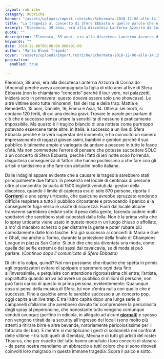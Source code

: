 ```yaml
---
layout: rubriche
category: Rubriche
banner: "/assets/uploads/import.rubriche/Schermata-2018-12-08-alle-14.19.48.png"
title: "La tragedia al concerto di Sfera Ebbasta e quelle parole che è impossibile trovare"
excerpt: "Eleonora, 39 anni, era alla discoteca Lanterna Azzurra di Corinaldo (Ancona) perché aveva accompagnato la figlia di otto anni al live di Sfera Ebbasta (non lo chiamiamo “concerto” perché il tour vero, nei palazzetti, inizierà solo in primavera: questo doveva essere solo uno showcase). Le altre vittime sono tutte minorenni, fan del rap e della [&hellip"
quote: ""
description: "Eleonora, 39 anni, era alla discoteca Lanterna Azzurra di Corinaldo (Ancona) perché aveva accompagnato la figlia di otto anni al live di Sfera Ebbasta (non lo chiamiamo “concerto” perché il tour vero, nei palazzetti, inizierà solo in primavera: questo doveva essere solo uno showcase). Le altre vittime sono tutte minorenni, fan del rap e della [&hellip"
keywords: ""
date: 2018-12-08T00:00:00.000+01:00
author: "Marta Blumi Tripodi"
cover: "/assets/uploads/import.rubriche/Schermata-2018-12-08-alle-14.19.48.png"
pagination:
  enabled: true

---
```


Eleonora, 39 anni, era alla discoteca Lanterna Azzurra di Corinaldo (Ancona) perché aveva accompagnato la figlia di otto anni al live di Sfera Ebbasta (non lo chiamiamo “concerto” perché il tour vero, nei palazzetti, inizierà solo in primavera: questo doveva essere solo uno showcase). Le altre vittime sono tutte minorenni, fan del rap e della trap: Mattia e Benedetta, 15 anni, Daniele, 16, Emma e Asia, 14\. Oltre ai sei morti, si contano 120 feriti, di cui una decina gravi. Trovare le parole per parlare di ciò che è successo senza urtare la sensibilità di nessuno è praticamente impossibile. Ma questo è il tragico bilancio di una nottata come purtroppo potevano essercene tante altre, in Italia: è successo a un live di Sfera Ebbasta perché è la vera superstar del momento, e ha coinvolto un numero impressionante di ragazzi giovanissimi, bambini e genitori perché il suo pubblico è talmente ampio e variegato da andare a pescare in tutte le fasce d’età. Ma non commettete l’errore di pensare che potesse succedere SOLO a un concerto di Sfera Ebbasta, perché i fatti di ieri notte sono l’orrenda, disgustosa conseguenza di fattori che hanno pochissimo a che fare con gli artisti e tantissimo a che fare con abitudini molto italiane.

Dalle indagini appare evidente che a causare la tragedia sarebbero stati principalmente due fattori: la presenza nel locale di centinaia di persone oltre al consentito (si parla di 1500 biglietti venduti dai gestori della discoteca, quando il limite di capienza era di sole 870 persone, riporta il [**Corriere**](https://www.corriere.it/cronache/18%5Fdicembre%5F08/ancona-tragedia-discoteca-lanterna-azzurra-crollati-parapetti-fuori-uscita-sicurezza-aa2782c6-fab9-11e8-9a80-9105c7a1d976.shtml)) e uno spray urticante, che qualcuno avrebbe spruzzato rendendo difficile respirare a tutto il pubblico circostante e provocando il panico e la conseguente fuga verso le uscite di sicurezza. Fuori dal locale alcune transenne sarebbero cedute sotto il peso della gente, facendo cadere molti spettatori che sarebbero stati calpestati dalla folla. Non è la prima volta che lo spray urticante viene usato in questo modo in un luogo chiuso o affollato, a mo’ di macabro scherzo o per distrarre la gente e poter rubare più comodamente dalle loro tasche. Era già successo ai concerti di Marra e Gué e Ghali, ma anche a Torino, durante la proiezione della finale di Champions League in piazza San Carlo. Si può dire che sia diventata una moda, come quella dei selfie estremi o dei sassi dal cavalcavia, se di moda si può parlare. (_Continua dopo il comunicato di Sfera Ebbasta_)

Di chi è la colpa, quindi? Noi non possiamo che ribadire che spetta in primis agli organizzatori evitare di spolpare e spremere ogni data fino all’inverosimile, e perquisire con attenzione rigorosissima chi entra; l’artista, soprattutto quando arriva ad avere un pubblico di milioni di persone, non può farsi carico di questo in prima persona, evidentemente. Qualunque cosa si pensi della musica di Sfera, lui non c’entra nulla con quello che è successo. Fino a qualche anno fa sarebbe successo a un concerto pop, oggi capita a un live trap. E tra l’altro capita dopo una lunga serie di campanelli d’allarme che avrebbero dovuto far comprendere la pericolosità degli spray al peperoncino, che nonostante tutto vengono comunque venduti ovunque (perfino in edicola, in allegato ad alcuni [**giornali**](https://www.primaonline.it/2018/10/11/278972/promozione-shock-di-libero-pistola-al-peperoncino-in-vendita-col-quotidiano/)) e spesso non vengono ritirati dalla security all’ingresso dei locali (sono molto più attenti a ritirare birre e altre bevande, notoriamente pericolosissime per il fatturato del bar). E mentre si moltiplicano i gesti di solidarietà nei confronti delle vittime – tra tutti quelli di Gemitaiz, Mecna e di tutti gli artisti del roster Thaurus, che per rispetto del lutto hanno annullato i loro concerti di stasera – da parte nostra mandiamo un abbraccio a tutti coloro che si sono ritrovati coinvolti loro malgrado in questa immane tragedia. Sopra il palco e sotto.